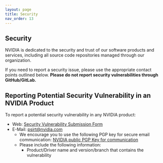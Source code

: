 ```yaml
---
layout: page
title: Security
nav_order: 13
---
```

## Security

NVIDIA is dedicated to the security and trust of our software products and services, including all
source code repositories managed through our organization. 

If you need to report a security issue, please use the appropriate contact points outlined
below. **Please do not report security vulnerabilities through GitHub/GitLab.** 

## Reporting Potential Security Vulnerability in an NVIDIA Product

To report a potential security vulnerability in any NVIDIA product:
- Web: [Security Vulnerability Submission Form](https://www.nvidia.com/object/submit-security-vulnerability.html)
- E-Mail: psirt@nvidia.com
   - We encourage you to use the following PGP key for secure email communication: [NVIDIA public PGP Key for communication](https://www.nvidia.com/en-us/security/pgp-key)
   - Please include the following information:
      - Product/Driver name and version/branch that contains the vulnerability
